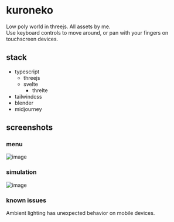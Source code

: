 # kuroneko
Low poly world in threejs. All assets by me.<br>
Use keyboard controls to move around, or pan with your fingers on touchscreen devices.

## stack
* typescript
  * threejs
  * svelte
    * threlte
* tailwindcss
* blender
* midjourney

## screenshots

### menu
![image](https://user-images.githubusercontent.com/66764428/227705967-7565eb24-ecd2-4844-ae75-a9b53f80c50b.png)

### simulation
![image](https://user-images.githubusercontent.com/66764428/227706085-ee942607-4a7f-4edd-8b29-274dc7c7670f.png)

### known issues
Ambient lighting has unexpected behavior on mobile devices.
